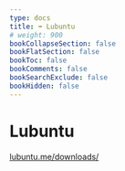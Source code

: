 ```yaml
---
type: docs
title: ➡️ Lubuntu
# weight: 900
bookCollapseSection: false
bookFlatSection: false
bookToc: false
bookComments: false
bookSearchExclude: false
bookHidden: false
---
```


# Lubuntu

[lubuntu.me/downloads/](https://lubuntu.me/downloads/?nt)
